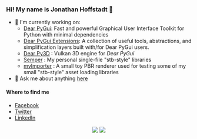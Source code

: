 ### Hi! My name is Jonathan Hoffstadt 👋

- 🔭 I'm currently working on:
  * [Dear PyGui](https://github.com/hoffstadt/DearPyGui): Fast and powerful Graphical User Interface Toolkit for Python with minimal dependencies
  * [Dear PyGui Extensions](https://github.com/hoffstadt/DearPyGui_Ext): A collection of useful tools, abstractions, and simplification layers built with/for Dear PyGui users.
  * [Dear Py3D](https://github.com/hoffstadt/DearPy3D) : Vulkan 3D engine for _Dear PyGui_
  * [Semper](https://github.com/hoffstadt/Semper) : My personal single-file "stb-style" libraries
  * [mvImporter](https://github.com/hoffstadt/mvImporter) : A small toy PBR renderer used for testing some of my small "stb-style" asset loading libraries
- 💬 Ask me about anything [here](https://github.com/hoffstadt/hoffstadt/discussions)

#### Where to find me
- [Facebook](https://www.facebook.com/jonathan.hoffstadt)
- [Twitter](https://twitter.com/jhoffstadt)
- [LinkedIn](https://www.linkedin.com/in/jonathan-hoffstadt/)

<p align="center">
 
<img align="center" src="https://github-readme-stats.vercel.app/api?username=hoffstadt&show_icons=true&count_private=true&show_icons=true&theme=radical">

<img align="center" src="https://github-readme-stats.vercel.app/api/top-langs/?username=hoffstadt&layout=compact&card_width=250&langs_count=6&theme=radical">

</p>
